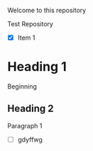 Welcome to this repository

Test Repository

 - [x] Item 1
# Heading 1
Beginning

## Heading 2 
Paragraph 1

 - [ ] gdyffwg
